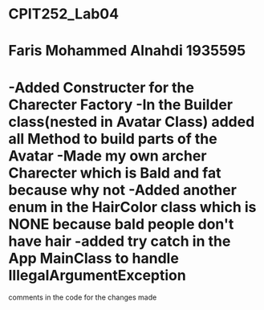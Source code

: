 # CPIT252_Lab04
Faris Mohammed Alnahdi
1935595
====================================
-Added Constructer for the Charecter Factory
-In the Builder class(nested in Avatar Class) added all Method to build parts of the Avatar
-Made my own archer Charecter which is Bald and fat because why not
-Added another enum in the HairColor class which is NONE because bald people don't have hair
-added try catch in the App MainClass to handle IllegalArgumentException 
====================================
comments in the code for the changes made 
